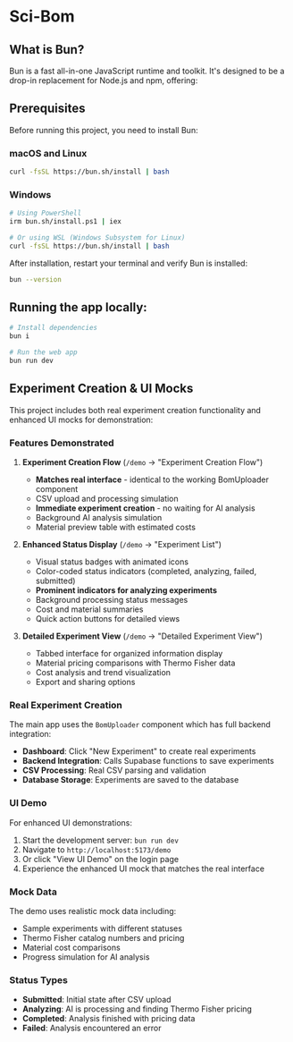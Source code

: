 # Sci-Bom

## What is Bun?

Bun is a fast all-in-one JavaScript runtime and toolkit. It's designed to be a drop-in replacement for Node.js and npm, offering:

## Prerequisites

Before running this project, you need to install Bun:

### macOS and Linux

```sh
curl -fsSL https://bun.sh/install | bash
```

### Windows

```sh
# Using PowerShell
irm bun.sh/install.ps1 | iex

# Or using WSL (Windows Subsystem for Linux)
curl -fsSL https://bun.sh/install | bash
```

After installation, restart your terminal and verify Bun is installed:

```sh
bun --version
```

## Running the app locally:

```sh
# Install dependencies
bun i

# Run the web app
bun run dev
```

## Experiment Creation & UI Mocks

This project includes both real experiment creation functionality and enhanced UI mocks for demonstration:

### Features Demonstrated

1. **Experiment Creation Flow** (`/demo` → "Experiment Creation Flow")
   - **Matches real interface** - identical to the working BomUploader component
   - CSV upload and processing simulation
   - **Immediate experiment creation** - no waiting for AI analysis
   - Background AI analysis simulation
   - Material preview table with estimated costs

2. **Enhanced Status Display** (`/demo` → "Experiment List")
   - Visual status badges with animated icons
   - Color-coded status indicators (completed, analyzing, failed, submitted)
   - **Prominent indicators for analyzing experiments**
   - Background processing status messages
   - Cost and material summaries
   - Quick action buttons for detailed views

3. **Detailed Experiment View** (`/demo` → "Detailed Experiment View")
   - Tabbed interface for organized information display
   - Material pricing comparisons with Thermo Fisher data
   - Cost analysis and trend visualization
   - Export and sharing options

### Real Experiment Creation

The main app uses the `BomUploader` component which has full backend integration:
- **Dashboard**: Click "New Experiment" to create real experiments
- **Backend Integration**: Calls Supabase functions to save experiments
- **CSV Processing**: Real CSV parsing and validation
- **Database Storage**: Experiments are saved to the database

### UI Demo

For enhanced UI demonstrations:
1. Start the development server: `bun run dev`
2. Navigate to `http://localhost:5173/demo`
3. Or click "View UI Demo" on the login page
4. Experience the enhanced UI mock that matches the real interface

### Mock Data

The demo uses realistic mock data including:
- Sample experiments with different statuses
- Thermo Fisher catalog numbers and pricing
- Material cost comparisons
- Progress simulation for AI analysis

### Status Types

- **Submitted**: Initial state after CSV upload
- **Analyzing**: AI is processing and finding Thermo Fisher pricing
- **Completed**: Analysis finished with pricing data
- **Failed**: Analysis encountered an error

